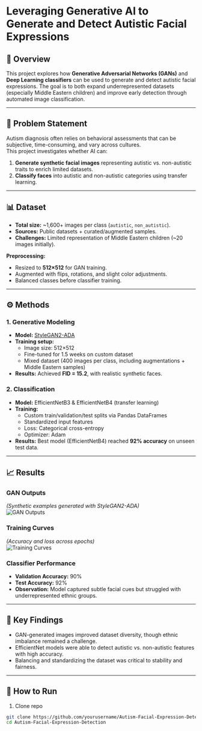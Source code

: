 # Leveraging Generative AI to Generate and Detect Autistic Facial Expressions  

## 🔹 Overview  
This project explores how **Generative Adversarial Networks (GANs)** and **Deep Learning classifiers** can be used to generate and detect autistic facial expressions. The goal is to both expand underrepresented datasets (especially Middle Eastern children) and improve early detection through automated image classification.  

---

## 📌 Problem Statement  
Autism diagnosis often relies on behavioral assessments that can be subjective, time-consuming, and vary across cultures.  
This project investigates whether AI can:  
1. **Generate synthetic facial images** representing autistic vs. non-autistic traits to enrich limited datasets.  
2. **Classify faces** into autistic and non-autistic categories using transfer learning.  

---

## 📊 Dataset  
- **Total size:** ~1,600+ images per class (`autistic`, `non_autistic`).  
- **Sources:** Public datasets + curated/augmented samples.  
- **Challenges:** Limited representation of Middle Eastern children (~20 images initially).  


**Preprocessing:**  
- Resized to **512×512** for GAN training.  
- Augmented with flips, rotations, and slight color adjustments.  
- Balanced classes before classifier training.  

---

## ⚙️ Methods  

### 1. Generative Modeling  
- **Model:** [StyleGAN2-ADA](https://github.com/NVlabs/stylegan2-ada)  
- **Training setup:**  
  - Image size: 512×512  
  - Fine-tuned for 1.5 weeks on custom dataset  
  - Mixed dataset (400 images per class, including augmentations + Middle Eastern samples)  
- **Results:** Achieved **FID = 15.2**, with realistic synthetic faces.  

### 2. Classification  
- **Model:** EfficientNetB3 & EfficientNetB4 (transfer learning)  
- **Training:**  
  - Custom train/validation/test splits via Pandas DataFrames  
  - Standardized input features  
  - Loss: Categorical cross-entropy  
  - Optimizer: Adam  
- **Results:** Best model (EfficientNetB4) reached **92% accuracy** on unseen test data.  

---

## 📈 Results  

### GAN Outputs  
*(Synthetic examples generated with StyleGAN2-ADA)*  
![GAN Outputs](images/generated_faces.png)  

### Training Curves  
*(Accuracy and loss across epochs)*  
![Training Curves](images/training_curve.png)  

### Classifier Performance  
- **Validation Accuracy:** 90%  
- **Test Accuracy:** 92%  
- **Observation:** Model captured subtle facial cues but struggled with underrepresented ethnic groups.  

---

## 🔑 Key Findings  
- GAN-generated images improved dataset diversity, though ethnic imbalance remained a challenge.  
- EfficientNet models were able to detect autistic vs. non-autistic features with high accuracy.  
- Balancing and standardizing the dataset was critical to stability and fairness.  

---

## 🚀 How to Run  

1. Clone repo  
```bash
git clone https://github.com/yourusername/Autism-Facial-Expression-Detection.git
cd Autism-Facial-Expression-Detection

